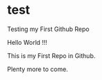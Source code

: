test
====

Testing my First Github Repo

Hello World !!!

This is my First Repo in Github.

Plenty more to come.
